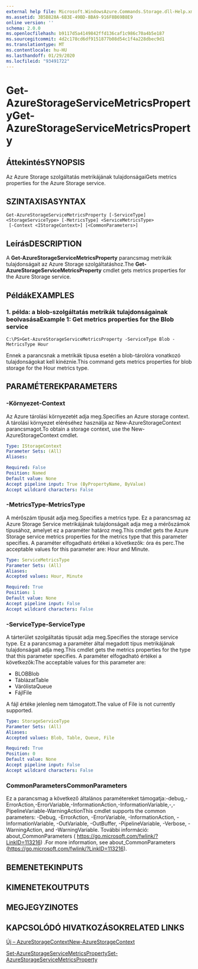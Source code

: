 ```yaml
---
external help file: Microsoft.WindowsAzure.Commands.Storage.dll-Help.xml
ms.assetid: 3B5B828A-6B3E-49BD-8BA9-916F8B69B8E9
online version: ''
schema: 2.0.0
ms.openlocfilehash: b9117d5a4149842ffd136caf1c986c70a4b5e187
ms.sourcegitcommit: 4d2c178cd6df9151877b08d54c1f4a228dbec9d1
ms.translationtype: MT
ms.contentlocale: hu-HU
ms.lasthandoff: 01/29/2020
ms.locfileid: "93491722"
---
```

# <span data-ttu-id="e9f65-101">Get-AzureStorageServiceMetricsProperty</span><span class="sxs-lookup"><span data-stu-id="e9f65-101">Get-AzureStorageServiceMetricsProperty</span></span>

## <span data-ttu-id="e9f65-102">Áttekintés</span><span class="sxs-lookup"><span data-stu-id="e9f65-102">SYNOPSIS</span></span>
<span data-ttu-id="e9f65-103">Az Azure Storage szolgáltatás metrikájának tulajdonságai</span><span class="sxs-lookup"><span data-stu-id="e9f65-103">Gets metrics properties for the Azure Storage service.</span></span>

## <span data-ttu-id="e9f65-104">SZINTAXISA</span><span class="sxs-lookup"><span data-stu-id="e9f65-104">SYNTAX</span></span>

```
Get-AzureStorageServiceMetricsProperty [-ServiceType] <StorageServiceType> [-MetricsType] <ServiceMetricsType>
 [-Context <IStorageContext>] [<CommonParameters>]
```

## <span data-ttu-id="e9f65-105">Leírás</span><span class="sxs-lookup"><span data-stu-id="e9f65-105">DESCRIPTION</span></span>
<span data-ttu-id="e9f65-106">A **Get-AzureStorageServiceMetricsProperty** parancsmag metrikák tulajdonságait az Azure Storage szolgáltatáshoz.</span><span class="sxs-lookup"><span data-stu-id="e9f65-106">The **Get-AzureStorageServiceMetricsProperty** cmdlet gets metrics properties for the Azure Storage service.</span></span>

## <span data-ttu-id="e9f65-107">Példák</span><span class="sxs-lookup"><span data-stu-id="e9f65-107">EXAMPLES</span></span>

### <span data-ttu-id="e9f65-108">1. példa: a blob-szolgáltatás metrikák tulajdonságainak beolvasása</span><span class="sxs-lookup"><span data-stu-id="e9f65-108">Example 1: Get metrics properties for the Blob service</span></span>
```
C:\PS>Get-AzureStorageServiceMetricsProperty -ServiceType Blob -MetricsType Hour
```

<span data-ttu-id="e9f65-109">Ennek a parancsnak a metrikák típusa esetén a blob-tárolóra vonatkozó tulajdonságokat kell kinéznie.</span><span class="sxs-lookup"><span data-stu-id="e9f65-109">This command gets metrics properties for blob storage for the Hour metrics type.</span></span>

## <span data-ttu-id="e9f65-110">PARAMÉTEREK</span><span class="sxs-lookup"><span data-stu-id="e9f65-110">PARAMETERS</span></span>

### <span data-ttu-id="e9f65-111">-Környezet</span><span class="sxs-lookup"><span data-stu-id="e9f65-111">-Context</span></span>
<span data-ttu-id="e9f65-112">Az Azure tárolási környezetét adja meg.</span><span class="sxs-lookup"><span data-stu-id="e9f65-112">Specifies an Azure storage context.</span></span>
<span data-ttu-id="e9f65-113">A tárolási környezet eléréséhez használja az New-AzureStorageContext parancsmagot.</span><span class="sxs-lookup"><span data-stu-id="e9f65-113">To obtain a storage context, use the New-AzureStorageContext cmdlet.</span></span>

```yaml
Type: IStorageContext
Parameter Sets: (All)
Aliases: 

Required: False
Position: Named
Default value: None
Accept pipeline input: True (ByPropertyName, ByValue)
Accept wildcard characters: False
```

### <span data-ttu-id="e9f65-114">-MetricsType</span><span class="sxs-lookup"><span data-stu-id="e9f65-114">-MetricsType</span></span>
<span data-ttu-id="e9f65-115">A mérőszám típusát adja meg.</span><span class="sxs-lookup"><span data-stu-id="e9f65-115">Specifies a metrics type.</span></span>
<span data-ttu-id="e9f65-116">Ez a parancsmag az Azure Storage Service metrikájának tulajdonságait adja meg a mérőszámok típusához, amelyet ez a paraméter határoz meg.</span><span class="sxs-lookup"><span data-stu-id="e9f65-116">This cmdlet gets the Azure Storage service metrics properties for the metrics type that this parameter specifies.</span></span>
<span data-ttu-id="e9f65-117">A paraméter elfogadható értékei a következők: óra és perc.</span><span class="sxs-lookup"><span data-stu-id="e9f65-117">The acceptable values for this parameter are: Hour and Minute.</span></span>

```yaml
Type: ServiceMetricsType
Parameter Sets: (All)
Aliases: 
Accepted values: Hour, Minute

Required: True
Position: 1
Default value: None
Accept pipeline input: False
Accept wildcard characters: False
```

### <span data-ttu-id="e9f65-118">-ServiceType</span><span class="sxs-lookup"><span data-stu-id="e9f65-118">-ServiceType</span></span>
<span data-ttu-id="e9f65-119">A tárterület szolgáltatás típusát adja meg.</span><span class="sxs-lookup"><span data-stu-id="e9f65-119">Specifies the storage service type.</span></span>
<span data-ttu-id="e9f65-120">Ez a parancsmag a paraméter által megadott típus metrikájának tulajdonságait adja meg.</span><span class="sxs-lookup"><span data-stu-id="e9f65-120">This cmdlet gets the metrics properties for the type that this parameter specifies.</span></span>
<span data-ttu-id="e9f65-121">A paraméter elfogadható értékei a következők:</span><span class="sxs-lookup"><span data-stu-id="e9f65-121">The acceptable values for this parameter are:</span></span>

- <span data-ttu-id="e9f65-122">BLOB</span><span class="sxs-lookup"><span data-stu-id="e9f65-122">Blob</span></span> 
- <span data-ttu-id="e9f65-123">Táblázat</span><span class="sxs-lookup"><span data-stu-id="e9f65-123">Table</span></span>
- <span data-ttu-id="e9f65-124">Várólista</span><span class="sxs-lookup"><span data-stu-id="e9f65-124">Queue</span></span>
- <span data-ttu-id="e9f65-125">Fájl</span><span class="sxs-lookup"><span data-stu-id="e9f65-125">File</span></span> 

<span data-ttu-id="e9f65-126">A fájl értéke jelenleg nem támogatott.</span><span class="sxs-lookup"><span data-stu-id="e9f65-126">The value of File is not currently supported.</span></span>

```yaml
Type: StorageServiceType
Parameter Sets: (All)
Aliases: 
Accepted values: Blob, Table, Queue, File

Required: True
Position: 0
Default value: None
Accept pipeline input: False
Accept wildcard characters: False
```

### <span data-ttu-id="e9f65-127">CommonParameters</span><span class="sxs-lookup"><span data-stu-id="e9f65-127">CommonParameters</span></span>
<span data-ttu-id="e9f65-128">Ez a parancsmag a következő általános paramétereket támogatja:-debug,-ErrorAction,-ErrorVariable,-InformationAction,-InformationVariable,-,-PipelineVariable-WarningAction</span><span class="sxs-lookup"><span data-stu-id="e9f65-128">This cmdlet supports the common parameters: -Debug, -ErrorAction, -ErrorVariable, -InformationAction, -InformationVariable, -OutVariable, -OutBuffer, -PipelineVariable, -Verbose, -WarningAction, and -WarningVariable.</span></span> <span data-ttu-id="e9f65-129">További információ: about_CommonParameters ( https://go.microsoft.com/fwlink/?LinkID=113216) .</span><span class="sxs-lookup"><span data-stu-id="e9f65-129">For more information, see about_CommonParameters (https://go.microsoft.com/fwlink/?LinkID=113216).</span></span>

## <span data-ttu-id="e9f65-130">BEMENETEK</span><span class="sxs-lookup"><span data-stu-id="e9f65-130">INPUTS</span></span>

## <span data-ttu-id="e9f65-131">KIMENETEK</span><span class="sxs-lookup"><span data-stu-id="e9f65-131">OUTPUTS</span></span>

## <span data-ttu-id="e9f65-132">MEGJEGYZI</span><span class="sxs-lookup"><span data-stu-id="e9f65-132">NOTES</span></span>

## <span data-ttu-id="e9f65-133">KAPCSOLÓDÓ HIVATKOZÁSOK</span><span class="sxs-lookup"><span data-stu-id="e9f65-133">RELATED LINKS</span></span>

[<span data-ttu-id="e9f65-134">Új – AzureStorageContext</span><span class="sxs-lookup"><span data-stu-id="e9f65-134">New-AzureStorageContext</span></span>](./New-AzureStorageContext.md)

[<span data-ttu-id="e9f65-135">Set-AzureStorageServiceMetricsProperty</span><span class="sxs-lookup"><span data-stu-id="e9f65-135">Set-AzureStorageServiceMetricsProperty</span></span>](./Set-AzureStorageServiceMetricsProperty.md)



